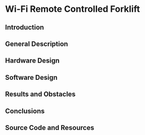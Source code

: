 # Wi-Fi Remote Controlled Forklift

## Introduction

## General Description

## Hardware Design

## Software Design

## Results and Obstacles

## Conclusions

## Source Code and Resources
